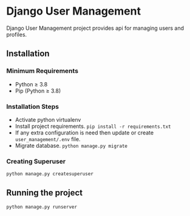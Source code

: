 # Django User Management
Django User Management project provides api for managing users and profiles.

## Installation

### Minimum Requirements
- Python ≥ 3.8
- Pip (Python ≥ 3.8)

### Installation Steps
- Activate python virtualenv
- Install project requirements. `pip install -r requirements.txt`
- If any extra configuration is need then update or create `user_management/.env` file.
- Migrate database. `python manage.py migrate`

### Creating Superuser

```bash
python manage.py createsuperuser
```

## Running the project
```bash
python manage.py runserver
```